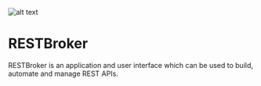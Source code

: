 ![alt text](https://image.ibb.co/bSWCtA/icon-round-small.png)
# RESTBroker
RESTBroker is an application and user interface which can be used to build, automate and manage REST APIs.
